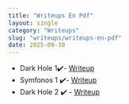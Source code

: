 ```yaml
---
title: "Writeups En Pdf"
layout: single
category: "Writeups"
slug: "writeups/writeups-en-pdf"
date: 2025-09-30
---
```


* Dark Hole 1✔️- [Writeup](https://www.linkedin.com/posts/edward-herrera-galamba-77a92513b_writeup-ctf-darkhole-vulnhub-activity-7162120686814150656-6t9a?utm_source=share&utm_medium=member_desktop)
* Symfonos 1 ✔️- [Writeup](https://www.linkedin.com/posts/edward-herrera-galamba-77a92513b_symfonos-1-vulnhub-activity-7163626204149886976-P2AI?utm_source=share&utm_medium=member_desktop)
* Dark Hole 2 ✔️ - [Writeup](https://www.linkedin.com/posts/edward-herrera-galamba-77a92513b_darkhole-lab-activity-7186023841960189952-aE-X?utm_source=share&utm_medium=member_desktop)

